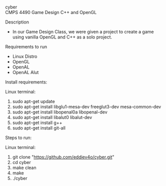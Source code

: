 # 
cyber  
CMPS 4490 Game Design
C++ and OpenGL

Description

- In our Game Design Class, we were given a project to create a game using vanilla OpenGL and C++ as a solo project.


Requirements to run

- Linux Distro
- OpenGL
- OpenAL
- OpenAL Alut


Install requirements:

Linux terminal:
1. sudo apt-get update
2. sudo apt-get install libglu1-mesa-dev freeglut3-dev mesa-common-dev
3. sudo apt-get install libopenal0a libopenal-dev
4. sudo apt-get install libalut0 libalut-dev
5. sudo apt-get install g++
6. sudo apt-get install git-all


Steps to run:

Linux terminal:

1. git clone "https://github.com/eddiev4o/cyber.git"
2. cd cyber
3. make clean
4. make
5. ./cyber

